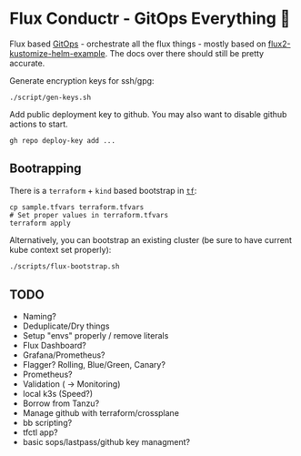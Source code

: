 # Flux Conductr - GitOps Everything 🧪

Flux based [GitOps](https://gitops.tech) - orchestrate all the flux things - mostly based on [flux2-kustomize-helm-example](https://github.com/fluxcd/flux2-kustomize-helm-example). The docs over there should still be pretty accurate.

Generate encryption keys for ssh/gpg:

```shell
./script/gen-keys.sh
```
Add public deployment key to github. You may also want to disable github actions to start.
```
gh repo deploy-key add ...
```


## Bootrapping

There is a `terraform` + `kind` based bootstrap in [`tf`](./tf):

```shell
cp sample.tfvars terraform.tfvars
# Set proper values in terraform.tfvars
terraform apply
```
Alternatively, you can bootstrap an existing cluster (be sure to have current kube context set properly):

```sh
./scripts/flux-bootstrap.sh
```

## TODO
- Naming?
- Deduplicate/Dry things
- Setup "envs" properly / remove literals
- Flux Dashboard?
- Grafana/Prometheus?
- Flagger? Rolling, Blue/Green, Canary?
- Prometheus?
- Validation ( -> Monitoring)
- local k3s (Speed?)
- Borrow from Tanzu?
- Manage github with terraform/crossplane
- bb scripting?
- tfctl app?
- basic sops/lastpass/github key managment?
